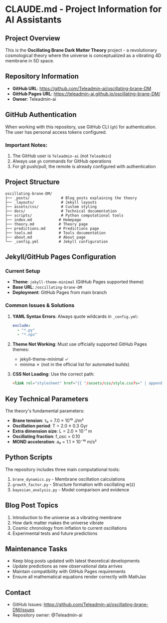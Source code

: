 # CLAUDE.md - Project Information for AI Assistants

## Project Overview
This is the **Oscillating Brane Dark Matter Theory** project - a revolutionary cosmological theory where the universe is conceptualized as a vibrating 4D membrane in 5D space.

## Repository Information
- **GitHub URL**: https://github.com/Teleadmin-ai/oscillating-brane-DM
- **GitHub Pages URL**: https://teleadmin-ai.github.io/oscillating-brane-DM/
- **Owner**: Teleadmin-ai

## GitHub Authentication
When working with this repository, use GitHub CLI (`gh`) for authentication. The user has personal access tokens configured.

### Important Notes:
1. The GitHub user is `Teleadmin-ai` (not `Teleadmin`)
2. Always use `gh` commands for GitHub operations
3. For git push/pull, the remote is already configured with authentication

## Project Structure
```
oscillating-brane-DM/
├── _posts/              # Blog posts explaining the theory
├── _layouts/            # Jekyll layouts
├── assets/css/          # Custom styling
├── docs/                # Technical documentation
├── scripts/             # Python computational tools
├── index.md            # Homepage
├── theory.md           # Theory page
├── predictions.md      # Predictions page
├── tools.md            # Tools documentation
├── about.md            # About page
└── _config.yml         # Jekyll configuration
```

## Jekyll/GitHub Pages Configuration

### Current Setup
- **Theme**: `jekyll-theme-minimal` (GitHub Pages supported theme)
- **Base URL**: `/oscillating-brane-DM`
- **Deployment**: GitHub Pages from main branch

### Common Issues & Solutions

1. **YAML Syntax Errors**: Always quote wildcards in `_config.yml`:
   ```yaml
   exclude:
     - "*.py"
     - "*.npz"
   ```

2. **Theme Not Working**: Must use officially supported GitHub Pages themes:
   - jekyll-theme-minimal ✓
   - minima ✗ (not in the official list for automated builds)

3. **CSS Not Loading**: Use the correct path:
   ```html
   <link rel="stylesheet" href="{{ "/assets/css/style.css?v=" | append: site.github.build_revision | relative_url }}">
   ```

## Key Technical Parameters

The theory's fundamental parameters:
- **Brane tension**: τ₀ = 7.0 × 10¹⁹ J/m²
- **Oscillation period**: T = 2.0 ± 0.3 Gyr
- **Extra dimension size**: L = 2.0 × 10⁻⁷ m
- **Oscillating fraction**: f_osc = 0.10
- **MOND acceleration**: a₀ = 1.1 × 10⁻¹⁰ m/s²

## Python Scripts
The repository includes three main computational tools:
1. `brane_dynamics.py` - Membrane oscillation calculations
2. `growth_factor.py` - Structure formation with oscillating w(z)
3. `bayesian_analysis.py` - Model comparison and evidence

## Blog Post Topics
1. Introduction to the universe as a vibrating membrane
2. How dark matter makes the universe vibrate
3. Cosmic chronology from inflation to current oscillations
4. Experimental tests and future predictions

## Maintenance Tasks
- Keep blog posts updated with latest theoretical developments
- Update predictions as new observational data arrives
- Maintain compatibility with GitHub Pages requirements
- Ensure all mathematical equations render correctly with MathJax

## Contact
- GitHub Issues: https://github.com/Teleadmin-ai/oscillating-brane-DM/issues
- Repository owner: @Teleadmin-ai